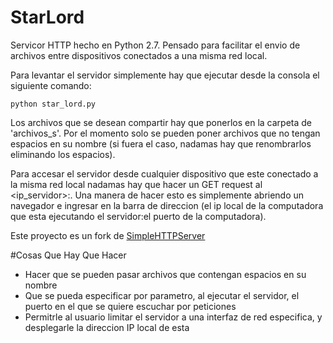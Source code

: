 # StarLord
Servicor HTTP hecho en Python 2.7. Pensado para facilitar el envio de archivos entre dispositivos conectados a una misma red local.

Para levantar el servidor simplemente hay que ejecutar desde la consola el siguiente comando:

`python star_lord.py`

Los archivos que se desean compartir hay que ponerlos en la carpeta de 'archivos_s'. Por el momento solo se pueden poner archivos que no tengan espacios en su nombre (si fuera el caso, nadamas hay que renombrarlos eliminando los espacios).

Para accesar el servidor desde cualquier dispositivo que este conectado a la misma red local nadamas hay que hacer un GET request al <ip_servidor>:<puerto>. Una manera de hacer esto es simplemente abriendo un navegador e ingresar en la barra de direccion (el ip local de la computadora que esta ejecutando el servidor:el puerto de la computadora).

<p>Este proyecto es un fork de <a href="https://github.com/ercchy/simpleHttpServer">SimpleHTTPServer</a> </p>

#Cosas Que Hay Que Hacer
<ul>
  <li>Hacer que se pueden pasar archivos que contengan espacios en su nombre</li>
  <li>Que se pueda especificar por parametro, al ejecutar el servidor, el puerto en el que se quiere escuchar por peticiones</li>
  <li>Permitrle al usuario limitar el servidor a una interfaz de red especifica, y desplegarle la direccion IP local de esta</li>
</ul>

